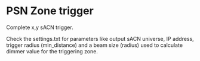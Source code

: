 # PSN Zone trigger

Complete x,y sACN trigger.

Check the settings.txt for parameters like output sACN universe, IP address,
trigger radius (min_distance) and a beam size (radius) used to calculate dimmer
value for the triggering zone.
